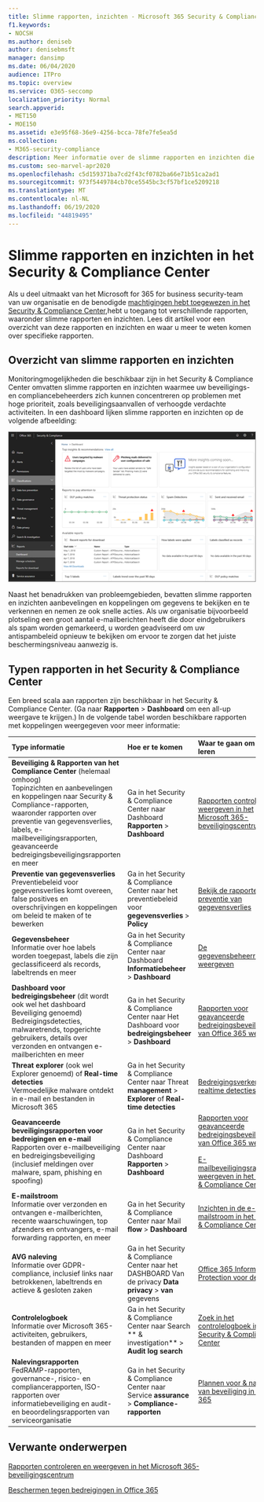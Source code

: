 ```yaml
---
title: Slimme rapporten, inzichten - Microsoft 365 Security & Compliance Center
f1.keywords:
- NOCSH
ms.author: deniseb
author: denisebmsft
manager: dansimp
ms.date: 06/04/2020
audience: ITPro
ms.topic: overview
ms.service: O365-seccomp
localization_priority: Normal
search.appverid:
- MET150
- MOE150
ms.assetid: e3e95f68-36e9-4256-bcca-78fe7fe5ea5d
ms.collection:
- M365-security-compliance
description: Meer informatie over de slimme rapporten en inzichten die beschikbaar zijn in het Security &amp; Compliance Center en hoe u ze gebruiken om gegevens te bekijken en te verkennen en snelle acties te ondernemen.
ms.custom: seo-marvel-apr2020
ms.openlocfilehash: c5d159371ba7cd2f43cf0782ba66e71b51ca2ad1
ms.sourcegitcommit: 973f5449784cb70ce5545bc3cf57bf1ce5209218
ms.translationtype: MT
ms.contentlocale: nl-NL
ms.lasthandoff: 06/19/2020
ms.locfileid: "44819495"
---
```

# <a name="smart-reports-and-insights-in-the-security-amp-compliance-center"></a>Slimme rapporten en inzichten in het Security &amp; Compliance Center

Als u deel uitmaakt van het Microsoft for 365 for business security-team van uw organisatie en de benodigde [machtigingen hebt toegewezen in het Security &amp; Compliance Center,](permissions-in-the-security-and-compliance-center.md)hebt u toegang tot verschillende rapporten, waaronder slimme rapporten en inzichten. Lees dit artikel voor een overzicht van deze rapporten en inzichten en waar u meer te weten komen over specifieke rapporten.
      
## <a name="smart-reports-and-insights-overview"></a>Overzicht van slimme rapporten en inzichten

Monitoringmogelijkheden die beschikbaar zijn in het Security &amp; Compliance Center omvatten slimme rapporten en inzichten waarmee uw beveiligings- en compliancebeheerders zich kunnen concentreren op problemen met hoge prioriteit, zoals beveiligingsaanvallen of verhoogde verdachte activiteiten. In een dashboard lijken slimme rapporten en inzichten op de volgende afbeelding:
  
![Kies in het Security &amp; Compliance Center Het dashboard rapporten \>](../../media/2a668c3d-3fa3-4e37-8149-46989b33ae8c.png)
  
Naast het benadrukken van probleemgebieden, bevatten slimme rapporten en inzichten aanbevelingen en koppelingen om gegevens te bekijken en te verkennen en nemen ze ook snelle acties. Als uw organisatie bijvoorbeeld plotseling een groot aantal e-mailberichten heeft die door eindgebruikers als spam worden gemarkeerd, u worden geadviseerd om uw antispambeleid opnieuw te bekijken om ervoor te zorgen dat het juiste beschermingsniveau aanwezig is.
  
## <a name="types-of-reports-in-the-security-amp-compliance-center"></a>Typen rapporten in het Security &amp; Compliance Center

Een breed scala aan rapporten zijn beschikbaar in het Security &amp; Compliance Center. (Ga naar **Rapporten** \> **Dashboard** om een all-up weergave te krijgen.) In de volgende tabel worden beschikbare rapporten met koppelingen weergegeven voor meer informatie: 
  
|**Type informatie**|**Hoe er te komen**|**Waar te gaan om meer te leren**|
|:-----|:-----|:-----|
|**Beveiliging &amp; Rapporten van het Compliance Center** (helemaal omhoog)  <br/> Topinzichten en aanbevelingen en koppelingen naar Security &amp; Compliance-rapporten, waaronder rapporten over preventie van gegevensverlies, labels, e-mailbeveiligingsrapporten, geavanceerde bedreigingsbeveiligingsrapporten en meer  <br/> |Ga in het Security &amp; Compliance Center naar Dashboard **Rapporten** \> **Dashboard** <br/> |[Rapporten controleren en weergeven in het Microsoft 365-beveiligingscentrum](../mtp/monitoring-and-reporting.md) <br/> |
|**Preventie van gegevensverlies** <br/> Preventiebeleid voor gegevensverlies komt overeen, false positives en overschrijvingen en koppelingen om beleid te maken of te bewerken  <br/> |Ga in het Security &amp; Compliance Center naar het preventiebeleid voor **gegevensverlies** \> **Policy** <br/> |[Bekijk de rapporten voor preventie van gegevensverlies](../../compliance/view-the-dlp-reports.md) <br/> |
|**Gegevensbeheer** <br/> Informatie over hoe labels worden toegepast, labels die zijn geclassificeerd als records, labeltrends en meer  <br/> |Ga in het Security &amp; Compliance Center naar Dashboard **Informatiebeheer** \> **Dashboard** <br/> |[De gegevensbeheerrapporten weergeven](../../compliance/view-the-data-governance-reports.md) <br/> |
|**Dashboard voor bedreigingsbeheer** (dit wordt ook wel het dashboard Beveiliging genoemd)  <br/> Bedreigingsdetecties, malwaretrends, topgerichte gebruikers, details over verzonden en ontvangen e-mailberichten en meer  <br/> |Ga in het Security &amp; Compliance Center naar Het Dashboard voor **bedreigingsbeheer** \> **Dashboard** <br/> |[Rapporten voor geavanceerde bedreigingsbeveiliging van Office 365 weergeven](view-reports-for-atp.md) <br/> |
|**Threat explorer** (ook wel Explorer genoemd) of **Real-time detecties** <br/> Vermoedelijke malware ontdekt in e-mail en bestanden in Microsoft 365  <br/> |Ga in het Security &amp; Compliance Center naar Threat **management** \> **Explorer** of **Real-time detecties**<br/> |[Bedreigingsverkenner (of realtime detecties)](threat-explorer.md) <br/> |
|**Geavanceerde beveiligingsrapporten voor bedreigingen en e-mail** <br/> Rapporten over e-mailbeveiliging en bedreigingsbeveiliging (inclusief meldingen over malware, spam, phishing en spoofing)  <br/> |Ga in het Security &amp; Compliance Center naar Dashboard **Rapporten** \> **Dashboard** <br/> |[Rapporten voor geavanceerde bedreigingsbeveiliging van Office 365 weergeven](view-reports-for-atp.md) <br/><br/> [E-mailbeveiligingsrapporten weergeven in het Security &amp; Compliance Center](view-email-security-reports.md) <br/> |
|**E-mailstroom** <br/> Informatie over verzonden en ontvangen e-mailberichten, recente waarschuwingen, top afzenders en ontvangers, e-mail forwarding rapporten, en meer  <br/> |Ga in het Security &amp; Compliance Center naar Mail **flow** \> **Dashboard** <br/> |[Inzichten in de e-mailstroom in het Security & Compliance Center](mail-flow-insights-v2.md)<br/> |
|**AVG naleving** <br/> Informatie over GDPR-compliance, inclusief links naar betrokkenen, labeltrends en actieve &amp; gesloten zaken  <br/> |Ga in het Security &amp; Compliance Center naar het DASHBOARD Van de privacy **Data privacy** \> **van** gegevens <br/> |[Office 365 Information Protection voor de AVG](https://docs.microsoft.com/microsoft-365/compliance/office-365-information-protection-for-gdpr) <br/> |
|**Controlelogboek** <br/> Informatie over Microsoft 365-activiteiten, gebruikers, bestanden of mappen en meer  <br/> |Ga in het Security &amp; Compliance Center naar Search ** &amp; investigation** \> **Audit log search** <br/> |[Zoek in het controlelogboek in het Security &amp; Compliance Center](../../compliance/search-the-audit-log-in-security-and-compliance.md) <br/> |
|**Nalevingsrapporten** <br/> FedRAMP-rapporten, governance-, risico- en compliancerapporten, ISO-rapporten over informatiebeveiliging en audit- en beoordelingsrapporten van serviceorganisatie  <br/> |Ga in het Security &amp; Compliance Center naar Service **assurance** \> **Compliance-rapporten** <br/> |[Plannen voor &amp; naleving van beveiliging in Office 365](../../compliance/plan-for-security-and-compliance.md) <br/> |
  
    
## <a name="related-topics"></a>Verwante onderwerpen

[Rapporten controleren en weergeven in het Microsoft 365-beveiligingscentrum](../mtp/monitoring-and-reporting.md)
  
[Beschermen tegen bedreigingen in Office 365](protect-against-threats.md)
  

